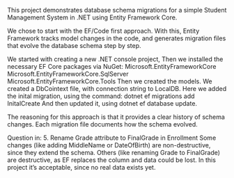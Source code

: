This project demonstrates database schema migrations for a simple Student Management System in .NET using Entity Framework Core.

We chose to start with the EF/Code first approach. With this, Entity Framework tracks model changes in the code, and generates migration files that evolve the database schema step by step.

We started with creating a new .NET console project,
Then we installed the necessary EF Core packages via NuGet:
Microsoft.EntityFrameworkCore
Microsoft.EntityFrameworkCore.SqlServer
Microsoft.EntityFrameworkCore.Tools
Then we created the models.
We created a DbCointext file, with connection string to LocalDB.
Here we added the inital migration, using the command:
dotnet ef migrations add InitalCreate
And then updated it, using 
dotnet ef database update.

The reasoning for this approach is that it provides a clear history of schema changes. Each migration file documents how the schema evolved.

Question in: 5. Rename Grade attribute to FinalGrade in Enrollment
Some changes (like adding MiddleName or DateOfBirth) are non-destructive, since they extend the schema. 
Others (like renaming Grade to FinalGrade) are destructive, as EF replaces the column and data could be lost. 
In this project it’s acceptable, since no real data exists yet.



